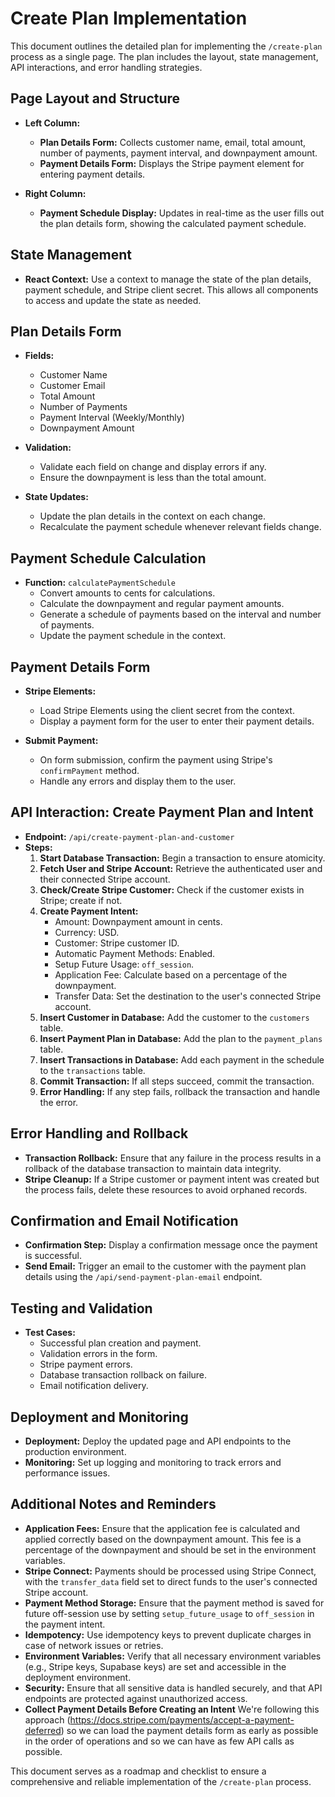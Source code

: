 # Create Plan Implementation

This document outlines the detailed plan for implementing the `/create-plan` process as a single page. The plan includes the layout, state management, API interactions, and error handling strategies.

## Page Layout and Structure

- **Left Column:**
  - **Plan Details Form:** Collects customer name, email, total amount, number of payments, payment interval, and downpayment amount.
  - **Payment Details Form:** Displays the Stripe payment element for entering payment details.

- **Right Column:**
  - **Payment Schedule Display:** Updates in real-time as the user fills out the plan details form, showing the calculated payment schedule.

## State Management

- **React Context:** Use a context to manage the state of the plan details, payment schedule, and Stripe client secret. This allows all components to access and update the state as needed.

## Plan Details Form

- **Fields:**
  - Customer Name
  - Customer Email
  - Total Amount
  - Number of Payments
  - Payment Interval (Weekly/Monthly)
  - Downpayment Amount

- **Validation:**
  - Validate each field on change and display errors if any.
  - Ensure the downpayment is less than the total amount.

- **State Updates:**
  - Update the plan details in the context on each change.
  - Recalculate the payment schedule whenever relevant fields change.

## Payment Schedule Calculation

- **Function:** `calculatePaymentSchedule`
  - Convert amounts to cents for calculations.
  - Calculate the downpayment and regular payment amounts.
  - Generate a schedule of payments based on the interval and number of payments.
  - Update the payment schedule in the context.

## Payment Details Form

- **Stripe Elements:**
  - Load Stripe Elements using the client secret from the context.
  - Display a payment form for the user to enter their payment details.

- **Submit Payment:**
  - On form submission, confirm the payment using Stripe's `confirmPayment` method.
  - Handle any errors and display them to the user.

## API Interaction: Create Payment Plan and Intent

- **Endpoint:** `/api/create-payment-plan-and-customer`
- **Steps:**
  1. **Start Database Transaction:** Begin a transaction to ensure atomicity.
  2. **Fetch User and Stripe Account:** Retrieve the authenticated user and their connected Stripe account.
  3. **Check/Create Stripe Customer:** Check if the customer exists in Stripe; create if not.
  4. **Create Payment Intent:**
     - Amount: Downpayment amount in cents.
     - Currency: USD.
     - Customer: Stripe customer ID.
     - Automatic Payment Methods: Enabled.
     - Setup Future Usage: `off_session`.
     - Application Fee: Calculate based on a percentage of the downpayment.
     - Transfer Data: Set the destination to the user's connected Stripe account.
  5. **Insert Customer in Database:** Add the customer to the `customers` table.
  6. **Insert Payment Plan in Database:** Add the plan to the `payment_plans` table.
  7. **Insert Transactions in Database:** Add each payment in the schedule to the `transactions` table.
  8. **Commit Transaction:** If all steps succeed, commit the transaction.
  9. **Error Handling:** If any step fails, rollback the transaction and handle the error.

## Error Handling and Rollback

- **Transaction Rollback:** Ensure that any failure in the process results in a rollback of the database transaction to maintain data integrity.
- **Stripe Cleanup:** If a Stripe customer or payment intent was created but the process fails, delete these resources to avoid orphaned records.

## Confirmation and Email Notification

- **Confirmation Step:** Display a confirmation message once the payment is successful.
- **Send Email:** Trigger an email to the customer with the payment plan details using the `/api/send-payment-plan-email` endpoint.

## Testing and Validation

- **Test Cases:**
  - Successful plan creation and payment.
  - Validation errors in the form.
  - Stripe payment errors.
  - Database transaction rollback on failure.
  - Email notification delivery.

## Deployment and Monitoring

- **Deployment:** Deploy the updated page and API endpoints to the production environment.
- **Monitoring:** Set up logging and monitoring to track errors and performance issues.

## Additional Notes and Reminders

- **Application Fees:** Ensure that the application fee is calculated and applied correctly based on the downpayment amount. This fee is a percentage of the downpayment and should be set in the environment variables.
- **Stripe Connect:** Payments should be processed using Stripe Connect, with the `transfer_data` field set to direct funds to the user's connected Stripe account.
- **Payment Method Storage:** Ensure that the payment method is saved for future off-session use by setting `setup_future_usage` to `off_session` in the payment intent.
- **Idempotency:** Use idempotency keys to prevent duplicate charges in case of network issues or retries.
- **Environment Variables:** Verify that all necessary environment variables (e.g., Stripe keys, Supabase keys) are set and accessible in the deployment environment.
- **Security:** Ensure that all sensitive data is handled securely, and that API endpoints are protected against unauthorized access.
- **Collect Payment Details Before Creating an Intent** We're following this approach (https://docs.stripe.com/payments/accept-a-payment-deferred) so we can load the payment details form as early as possible in the order of operations and so we can have as few API calls as possible.

This document serves as a roadmap and checklist to ensure a comprehensive and reliable implementation of the `/create-plan` process.
